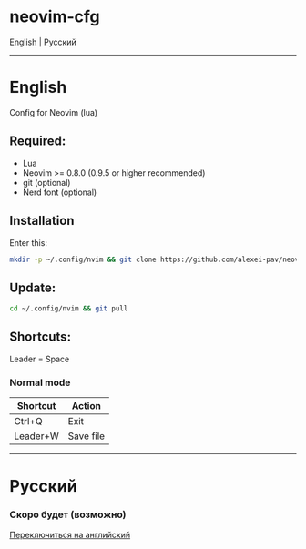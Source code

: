 # neovim-cfg

[English](#english) | [Русский](#русский)

---

# <a id="english"></a>English

Config for Neovim (lua)

## Required:
  - Lua
  - Neovim >= 0.8.0 (0.9.5 or higher recommended)
  - git (optional)
  - Nerd font (optional)

## Installation
Enter this:
```sh
mkdir -p ~/.config/nvim && git clone https://github.com/alexei-pav/neovim-cfg.git ~/.config/nvim
```
## Update:
```sh
cd ~/.config/nvim && git pull
```

## Shortcuts:
Leader = Space

### Normal mode
| Shortcut | Action |
| -------- | ------- |
| Ctrl+Q  | Exit    |
| Leader+W | Save file |

---

# <a id="русский"></a>Русский

### Скоро будет (возможно)

[Переключиться на английский](#english)
